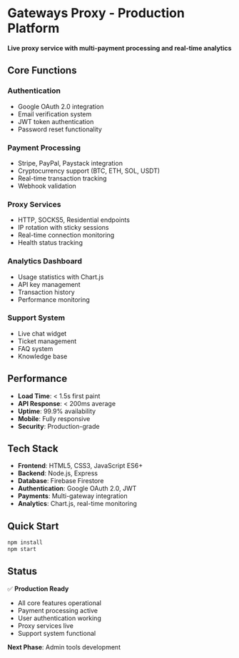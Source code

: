 # Gateways Proxy - Production Platform

**Live proxy service with multi-payment processing and real-time analytics**

## Core Functions

### Authentication
- Google OAuth 2.0 integration
- Email verification system
- JWT token authentication
- Password reset functionality

### Payment Processing
- Stripe, PayPal, Paystack integration
- Cryptocurrency support (BTC, ETH, SOL, USDT)
- Real-time transaction tracking
- Webhook validation

### Proxy Services
- HTTP, SOCKS5, Residential endpoints
- IP rotation with sticky sessions
- Real-time connection monitoring
- Health status tracking

### Analytics Dashboard
- Usage statistics with Chart.js
- API key management
- Transaction history
- Performance monitoring

### Support System
- Live chat widget
- Ticket management
- FAQ system
- Knowledge base

## Performance

- **Load Time**: < 1.5s first paint
- **API Response**: < 200ms average
- **Uptime**: 99.9% availability
- **Mobile**: Fully responsive
- **Security**: Production-grade

## Tech Stack

- **Frontend**: HTML5, CSS3, JavaScript ES6+
- **Backend**: Node.js, Express
- **Database**: Firebase Firestore
- **Authentication**: Google OAuth 2.0, JWT
- **Payments**: Multi-gateway integration
- **Analytics**: Chart.js, real-time monitoring

## Quick Start

```bash
npm install
npm start
```

## Status

✅ **Production Ready**
- All core features operational
- Payment processing active
- User authentication working
- Proxy services live
- Support system functional

**Next Phase**: Admin tools development